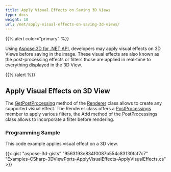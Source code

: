 ```yaml
---
title: Apply Visual Effects on Saving 3D Views
type: docs
weight: 10
url: /net/apply-visual-effects-on-saving-3d-views/
---
```


{{% alert color="primary" %}}

Using [Aspose.3D for .NET API](https://products.aspose.com/3d/net/), developers may apply visual effects on 3D Views before saving in the image. These visual effects are also known as the post-processing effects or filters those are applied in real-time to everything displayed in the 3D View.

{{% /alert %}}
## **Apply Visual Effects on 3D View**
The [GetPostProcessing](https://apireference.aspose.com/3d/net/aspose.threed.render/renderer/methods/getpostprocessing) method of the [Renderer](https://apireference.aspose.com/3d/net/aspose.threed.render/renderer) class allows to create any supported visual effect. The Renderer class offers a [PostProcessings](https://apireference.aspose.com/3d/net/aspose.threed.render/renderer/properties/postprocessings) member to apply various filters, the Add method of the PostProcessings class allows to incorporate a filter before rendering.
### **Programming Sample**
This code example applies visual effect on a 3D view.

{{< gist "aspose-3d-gists" "9563193e834f0087b554c83130fcf7c7" "Examples-CSharp-3DViewPorts-ApplyVisualEffects-ApplyVisualEffects.cs" >}}
